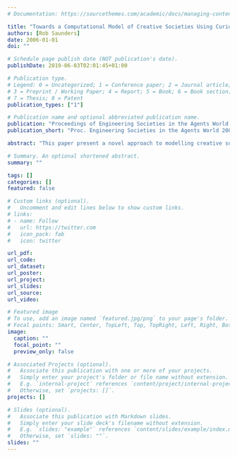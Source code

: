 ```yaml
---
# Documentation: https://sourcethemes.com/academic/docs/managing-content/

title: "Towards a Computational Model of Creative Societies Using Curious Design Agents"
authors: [Rob Saunders]
date: 2006-01-01
doi: ""

# Schedule page publish date (NOT publication's date).
publishDate: 2019-06-03T02:01:45+01:00

# Publication type.
# Legend: 0 = Uncategorized; 1 = Conference paper; 2 = Journal article;
# 3 = Preprint / Working Paper; 4 = Report; 5 = Book; 6 = Book section;
# 7 = Thesis; 8 = Patent
publication_types: ["1"]

# Publication name and optional abbreviated publication name.
publication: "Proceedings of Engineering Societies in the Agents World 2006 (ESAW’06), pages 18--31"
publication_short: "Proc. Engineering Societies in the Agents World 2006 (ESAW’06), 18--31"

abstract: "This paper present a novel approach to modelling creative societies using curious design agents. The importance of modelling the social aspects of creativity are first presented and a novel agent-based approach is developed. Curious design agents are introduced as an appropriate model of individuals in a creative society. Some of the advantages of using curious design agents to model creative societies are discussed. Results from some initial investigations into self-organisation within creative societies using the model are given. This paper concludes by discussing some related work and exploring possible directions for future work."

# Summary. An optional shortened abstract.
summary: ""

tags: []
categories: []
featured: false

# Custom links (optional).
#   Uncomment and edit lines below to show custom links.
# links:
# - name: Follow
#   url: https://twitter.com
#   icon_pack: fab
#   icon: twitter

url_pdf:
url_code:
url_dataset:
url_poster:
url_project:
url_slides:
url_source:
url_video:

# Featured image
# To use, add an image named `featured.jpg/png` to your page's folder. 
# Focal points: Smart, Center, TopLeft, Top, TopRight, Left, Right, BottomLeft, Bottom, BottomRight.
image:
  caption: ""
  focal_point: ""
  preview_only: false

# Associated Projects (optional).
#   Associate this publication with one or more of your projects.
#   Simply enter your project's folder or file name without extension.
#   E.g. `internal-project` references `content/project/internal-project/index.md`.
#   Otherwise, set `projects: []`.
projects: []

# Slides (optional).
#   Associate this publication with Markdown slides.
#   Simply enter your slide deck's filename without extension.
#   E.g. `slides: "example"` references `content/slides/example/index.md`.
#   Otherwise, set `slides: ""`.
slides: ""
---
```

